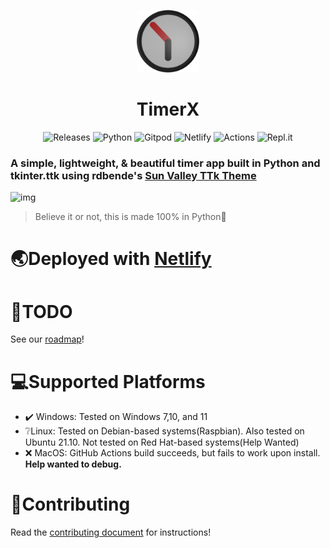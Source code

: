 <p align="center">
    <img alt="TimerX Logo" src="./assets/logo_new.png" width="100px" />
    <h1 align="center">TimerX</h1>
</p>

<p align="center">
    <a style="text-decoration:none" href="https://github.com/Futura-Py/TimerX/releases">
        <img src="https://img.shields.io/github/release/Futura-Py/TimerX.svg?style=flat-square" alt="Releases" width="117px" />
    </a>
    <a style="text-decoration:none" href="https://python.org">
        <img src="https://img.shields.io/badge/python-3670A0?style=for-the-badge&logo=python&logoColor=ffdd54" alt="Python" />
    </a>
    <a style="text-decoration:none" href="https://gitpod.io/#https://github.com/Futura-Py/TimerX">
        <img src="https://img.shields.io/badge/gitpod-f06611.svg?style=for-the-badge&logo=gitpod&logoColor=white" alt="Gitpod" />
    </a>
    <a style="text-decoration:none" href="https://www.netlify.com">
        <img src="https://img.shields.io/badge/netlify-%23000000.svg?style=for-the-badge&logo=netlify&logoColor=#00C7B7" alt="Netlify" />
    </a>
    <a style="text-decoration:none" href="https://github.com/Futura-Py/TimerX/actions">
        <img src="https://img.shields.io/badge/githubactions-%232671E5.svg?style=for-the-badge&logo=githubactions&logoColor=white" alt="Actions" />
    </a>
    <a style="text-decoration:none" href="https://repl.it">
        <img src="https://img.shields.io/badge/Repl.it-%230D101E.svg?style=for-the-badge&logo=replit&logoColor=white" alt="Repl.it" />
    </a>
</p>

### A simple, lightweight, & beautiful timer app built in Python and tkinter.ttk using rdbende's [Sun Valley TTk Theme](https://github.com/rdbende/Sun-Valley-TTk-Theme)

![img](./assets/readme/screenshot)

> Believe it or not, this is made 100% in Python🐍

# 🌏Deployed with [Netlify](netlify.app)

# 🎯TODO
See our [roadmap](https://github.com/orgs/Futura-Py/projects/1)!

# 💻Supported Platforms

- ✔️ Windows: Tested on Windows 7,10, and 11
- ❔Linux: Tested on Debian-based systems(Raspbian<!-- and ZorinOS-->). Also tested on Ubuntu 21.10. Not tested on Red Hat-based systems(Help Wanted)
- ❌ MacOS: GitHub Actions build succeeds, but fails to work upon install. **Help wanted to debug.**

# 📜Contributing

Read the [contributing document](/docs/CONTRIBUTING.md) for instructions!
